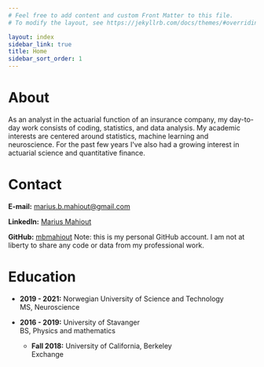 ```yaml
---
# Feel free to add content and custom Front Matter to this file.
# To modify the layout, see https://jekyllrb.com/docs/themes/#overriding-theme-defaults

layout: index
sidebar_link: true
title: Home
sidebar_sort_order: 1
---
```

<meta name="google-site-verification" content="J34A8ynqKOwtb7Hhnhttw2B-qwIw0nVt27pZF5OwIsY" />

# About
As an analyst in the actuarial function of an insurance company, my day-to-day work consists of coding, statistics, and data analysis.
My academic interests are centered around statistics, machine learning and neuroscience. For the past few years I've also had a growing interest in actuarial science and quantitative finance.

# Contact
**E-mail:** marius.b.mahiout@gmail.com

**LinkedIn:** [Marius Mahiout](https://www.linkedin.com/in/marius-mahiout-424aa5154/)

**GitHub:** [mbmahiout](https://github.com/mbmahiout) 
Note: this is my personal GitHub account. I am not at liberty to share any code or data from my professional work.

# Education
- **2019 - 2021:** Norwegian University of Science and Technology<br />MS, Neuroscience


- **2016 - 2019:** University of Stavanger<br />BS, Physics and mathematics
    - **Fall 2018:** University of California, Berkeley<br />Exchange